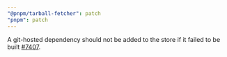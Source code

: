 ```yaml
---
"@pnpm/tarball-fetcher": patch
"pnpm": patch
---
```


A git-hosted dependency should not be added to the store if it failed to be built [#7407](https://github.com/pnpm/pnpm/pull/7407).

